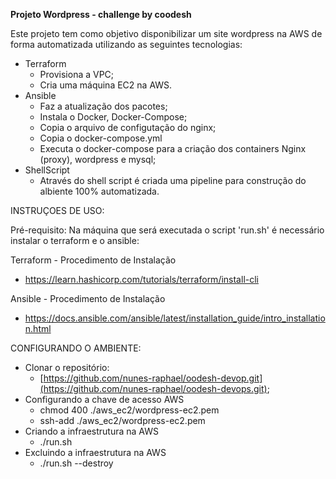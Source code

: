 **Projeto Wordpress - challenge by coodesh**

Este projeto tem como objetivo disponibilizar um site wordpress na AWS de forma automatizada utilizando as seguintes tecnologias:

* Terraform
  * Provisiona a VPC;
  * Cria uma máquina EC2 na AWS.
* Ansible
  * Faz a atualização dos pacotes;
  * Instala o Docker, Docker-Compose;
  * Copia o arquivo de configutação do nginx;
  * Copia o docker-compose.yml  
  * Executa o docker-compose para a criação dos containers Nginx (proxy), wordpress e mysql;   
* ShellScript
  * Através do shell script é criada uma pipeline para construção do albiente 100% automatizada. 
    
INSTRUÇOES DE USO:

Pré-requisito:
Na máquina que será executada o script 'run.sh' é necessário instalar o terraform e o ansible:

Terraform - Procedimento de Instalação
* https://learn.hashicorp.com/tutorials/terraform/install-cli

Ansible - Procedimento de Instalação
* https://docs.ansible.com/ansible/latest/installation_guide/intro_installation.html

CONFIGURANDO O AMBIENTE:

* Clonar o repositório: 
  - [https://github.com/nunes-raphael/oodesh-devop.git](https://github.com/nunes-raphael/oodesh-devops.git);
* Configurando a chave de acesso AWS
  - chmod 400 ./aws_ec2/wordpress-ec2.pem
  - ssh-add ./aws_ec2/wordpress-ec2.pem
* Criando a infraestrutura na AWS
  - ./run.sh
* Excluindo a infraestrutura na AWS
  - ./run.sh --destroy
